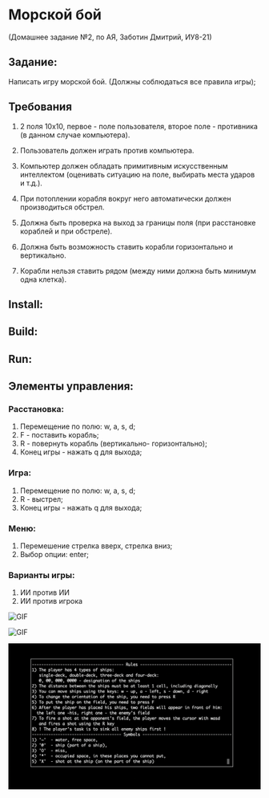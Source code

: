 # Морской бой
(Домашнее задание №2, по АЯ, Заботин Дмитрий, ИУ8-21)

## Задание:
Написать игру морской бой. (Должны соблюдаться все правила игры);

## Требования
1. 2 поля 10х10, первое - поле пользователя, второе поле - противника (в данном случае компьютера).
   
2. Пользователь должен играть против компьютера.
   
3. Компьютер должен обладать примитивным искусственным интеллектом (оценивать ситуацию на поле, выбирать места ударов и т.д.).
   
4. При потоплении корабля вокруг него автоматически должен производиться обстрел.
   
5. Должна быть проверка на выход за границы поля (при расстановке кораблей и при обстреле).
   
6. Должна быть возможность ставить корабли горизонтально и вертикально.
   
7. Корабли нельзя ставить рядом (между ними должна быть минимум одна клетка).

## Install:

## Build:

## Run:

## Элементы управления:

### Расстановка:

1. Перемещение по полю: w, a, s, d;
2. F - поставить корабль;
3. R - повернуть корабль (вертикально- горизонтально);
4. Конец игры - нажать q для выхода;

### Игра:

1. Перемещение по полю: w, a, s, d;
2. R - выстрел;
3. Конец игры - нажать q для выхода;

### Меню:

1. Перемешение стрелка вверх, стрелка вниз;
2. Выбор опции: enter;

### Варианты игры:

1. ИИ против ИИ
2. ИИ против игрока


![GIF](https://raw.githubusercontent.com/DimaZzZ101/master/img/Menu.gif)

![GIF](https://raw.githubusercontent.com/DimaZzZ101/master/img/AIvsAI-game-demo.gif)

![alt text](img/rules.png)


